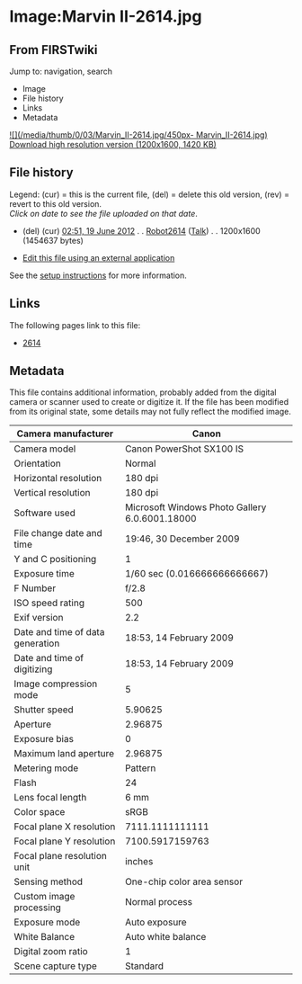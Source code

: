 # Image:Marvin II-2614.jpg

## From FIRSTwiki

Jump to: navigation, search

- Image
- File history
- Links
- Metadata

[![](/media/thumb/0/03/Marvin_II-2614.jpg/450px-
Marvin_II-2614.jpg)](/media/0/03/Marvin_II-2614.jpg)<br>
[Download high resolution version (1200x1600, 1420 KB)](/media/0/03/Marvin_II-2614.jpg)

## File history

Legend: (cur) = this is the current file, (del) = delete this old version, (rev) = revert to this old version.<br>
_Click on date to see the file uploaded on that date_.

- (del) (cur) [02:51, 19 June 2012](/media/0/03/Marvin_II-2614.jpg "/media/0/03/Marvin II-2614.jpg") . . [Robot2614](/index.php?title=User:Robot2614&action=edit "User:Robot2614") ([Talk](User_talk:Robot2614 "User talk:Robot2614")) . . 1200x1600 (1454637 bytes)

- [Edit this file using an external application](/index.php?title=Image:Marvin_II-2614.jpg&action=edit&externaledit=true&mode=file "Image:Marvin II-2614.jpg")

See the [setup instructions](http://meta.wikimedia.org/wiki/Help:External_editors "http://meta.wikimedia.org/wiki/Help:External_editors") for more information.

## Links

The following pages link to this file:

- [2614](2614 "2614")

## Metadata

This file contains additional information, probably added from the digital camera or scanner used to create or digitize it. If the file has been modified from its original state, some details may not fully reflect the modified image.

Camera manufacturer              | Canon
-------------------------------- | ----------------------------------------------
Camera model                     | Canon PowerShot SX100 IS
Orientation                      | Normal
Horizontal resolution            | 180 dpi
Vertical resolution              | 180 dpi
Software used                    | Microsoft Windows Photo Gallery 6.0.6001.18000
File change date and time        | 19:46, 30 December 2009
Y and C positioning              | 1
Exposure time                    | 1/60 sec (0.016666666666667)
F Number                         | f/2.8
ISO speed rating                 | 500
Exif version                     | 2.2
Date and time of data generation | 18:53, 14 February 2009
Date and time of digitizing      | 18:53, 14 February 2009
Image compression mode           | 5
Shutter speed                    | 5.90625
Aperture                         | 2.96875
Exposure bias                    | 0
Maximum land aperture            | 2.96875
Metering mode                    | Pattern
Flash                            | 24
Lens focal length                | 6 mm
Color space                      | sRGB
Focal plane X resolution         | 7111.1111111111
Focal plane Y resolution         | 7100.5917159763
Focal plane resolution unit      | inches
Sensing method                   | One-chip color area sensor
Custom image processing          | Normal process
Exposure mode                    | Auto exposure
White Balance                    | Auto white balance
Digital zoom ratio               | 1
Scene capture type               | Standard

